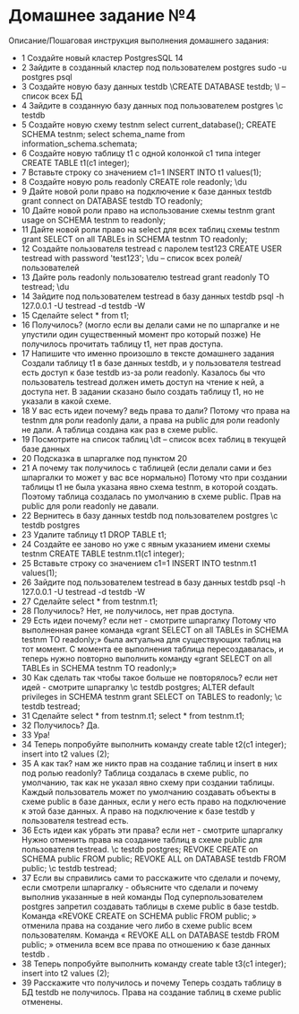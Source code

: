 # Домашнее задание №4

Описание/Пошаговая инструкция выполнения домашнего задания:

* 1 Создайте новый кластер PostgresSQL 14
* 2 Зайдите в созданный кластер под пользователем postgres
sudo -u postgres psql
* 3 Создайте новую базу данных testdb
\CREATE DATABASE testdb;
\l – список всех БД
* 4 Зайдите в созданную базу данных под пользователем postgres
\c testdb
* 5 Создайте новую схему testnm
select current_database();
CREATE SCHEMA testnm;
select schema_name from information_schema.schemata;
* 6 Создайте новую таблицу t1 с одной колонкой c1 типа integer
CREATE TABLE t1(c1 integer);
* 7 Вставьте строку со значением c1=1
INSERT INTO t1 values(1);
* 8 Создайте новую роль readonly
CREATE role readonly;
\du
* 9 Дайте новой роли право на подключение к базе данных testdb
grant connect on DATABASE testdb TO readonly;
* 10 Дайте новой роли право на использование схемы testnm 
grant usage on SCHEMA testnm to readonly;
* 11 Дайте новой роли право на select для всех таблиц схемы testnm 
grant SELECT on all TABLEs in SCHEMA testnm TO readonly;
* 12 Создайте пользователя testread с паролем test123 
CREATE USER testread with password 'test123';
\du – список всех ролей/пользователей
* 13 Дайте роль readonly пользователю testread 
grant readonly TO testread; 
\du
* 14 Зайдите под пользователем testread в базу данных testdb
psql -h 127.0.0.1 -U testread -d testdb -W
* 15 Сделайте select * from t1;
* 16 Получилось? (могло если вы делали сами не по шпаргалке и не упустили один существенный момент про который позже)
Не получилось прочитать таблицу t1, нет прав доступа. 
* 17 Напишите что именно произошло в тексте домашнего задания
Создали таблицу t1 в базе данных testdb, и у пользователя testread  есть доступ к базе testdb из-за роли readonly. Казалось бы что пользователь testread должен иметь доступ на чтение к ней, а доступа нет.  В задании сказано было создать таблицу t1, но не указали в какой схеме.
* 18 У вас есть идеи почему? ведь права то дали?
Потому что права на testnm для роли readonly дали, а права на public для роли readonly не дали. А таблица создана как раз в  схеме public.
* 19 Посмотрите на список таблиц
\dt – список всех таблиц в текущей базе данных
* 20 Подсказка в шпаргалке под пунктом 20
* 21 А почему так получилось с таблицей (если делали сами и без шпаргалки то может у вас все нормально)
Потому что при создании таблицы t1 не была указана явно схема testnm, в которой создать. Поэтому таблица создалась по умолчанию в схеме public. 
Прав на public для роли readonly не давали.
* 22 Вернитесь в базу данных testdb под пользователем postgres
\c testdb postgres
* 23 Удалите таблицу t1
DROP TABLE t1;
* 24 Создайте ее заново но уже с явным указанием имени схемы testnm
CREATE TABLE testnm.t1(c1 integer);
* 25 Вставьте строку со значением c1=1
INSERT INTO testnm.t1 values(1);
* 26 Зайдите под пользователем testread в базу данных testdb
psql -h 127.0.0.1 -U testread -d testdb -W
* 27 Сделайте select * from testnm.t1;
* 28 Получилось?
Нет, не получилось, нет прав доступа.
* 29 Есть идеи почему? если нет - смотрите шпаргалку
Потому что выполненная ранее команда «grant SELECT on all TABLEs in SCHEMA testnm TO readonly;» была актуальна для существующих таблиц на тот момент. 
С момента ее выполнения таблица пересоздавалась, и теперь нужно повторно выполнить команду «grant SELECT on all TABLEs in SCHEMA testnm TO readonly;»
* 30 Как сделать так чтобы такое больше не повторялось? если нет идей - смотрите шпаргалку
\c testdb postgres; 
ALTER default privileges in SCHEMA testnm grant SELECT on TABLES to readonly; 
\c testdb testread;
* 31 Сделайте select * from testnm.t1;
select * from testnm.t1;
* 32 Получилось?
Да.
* 33 Ура!
* 34 Теперь попробуйте выполнить команду create table t2(c1 integer); insert into t2 values (2);
* 35 А как так? нам же никто прав на создание таблиц и insert в них под ролью readonly?
Таблица создалась в схеме public, по умолчанию, так как не указал явно схему при создании таблицы. 
Каждый пользователь может по умолчанию создавать объекты в схеме public в базе данных, если у него есть право на подключение к этой базе данных.
А право на подключение к базе testdb у пользователя testread есть.
* 36 Есть идеи как убрать эти права? если нет - смотрите шпаргалку
Нужно отменить права на создание таблиц в схеме public для пользователя testread.
\c testdb postgres; 
REVOKE CREATE on SCHEMA public FROM public; 
REVOKE ALL on DATABASE testdb FROM public; 
\c testdb testread;
* 37 Если вы справились сами то расскажите что сделали и почему, если смотрели шпаргалку - объясните что сделали и почему выполнив указанные в ней команды
Под суперпользователем postgres запретил создавать таблицы в схеме public в базе testdb.
Команда «REVOKE CREATE on SCHEMA public FROM public; » отменила права на создание чего либо в схеме public  всем пользователям.
Команда « REVOKE ALL on DATABASE testdb FROM public; » отменила всем все права по отношению к базе данных  testdb  .
* 38 Теперь попробуйте выполнить команду create table t3(c1 integer); insert into t2 values (2);
* 39 Расскажите что получилось и почему
Теперь создать таблицу в БД testdb не получилось. Права на создание таблиц в схеме  public отменены. 

